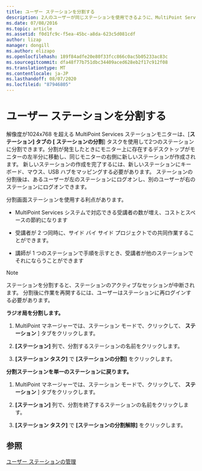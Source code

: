 ```yaml
---
title: ユーザー ステーションを分割する
description: 2人のユーザーが同じステーションを使用できるように、MultiPoint Services の表示を分割する方法について説明します。
ms.date: 07/08/2016
ms.topic: article
ms.assetid: f0d1fc9c-f5ea-45bc-a8da-623c5d081cdf
author: lizap
manager: dongill
ms.author: elizapo
ms.openlocfilehash: 189f84adfe20e80f33fcc866c0ac5b05233ac83c
ms.sourcegitcommit: dfa48f77b751dbc34409aced628eb2f17c912f08
ms.translationtype: MT
ms.contentlocale: ja-JP
ms.lasthandoff: 08/07/2020
ms.locfileid: "87946805"
---
```

# <a name="split-a-user-station"></a>ユーザー ステーションを分割する
解像度が1024x768 を超える MultiPoint Services ステーションモニターは、[**ステーション] タブの [** **ステーションの分割**] タスクを使用して2つのステーションに分割できます。分割が発生したときにモニター上に存在するデスクトップがモニターの左半分に移動し、同じモニターの右側に新しいステーションが作成されます。 新しいステーションの作成を完了するには、新しいステーションにキーボード、マウス、USB ハブをマッピングする必要があります。 ステーションの分割後は、あるユーザーが左のステーションにログオンし、別のユーザーが右のステーションにログオンできます。

分割画面ステーションを使用する利点があります。

-   MultiPoint Services システムで対応できる受講者の数が増え、コストとスペースの節約になります

-   受講者が 2 つ同時に、サイド バイ サイド プロジェクトでの共同作業することができます。

-   講師が 1 つのステーションで手順を示すとき、受講者が他のステーションでそれにならうことができます

> [!NOTE]
> ステーションを分割すると、ステーションのアクティブなセッションが中断されます。 分割後に作業を再開するには、ユーザーはステーションに再ログインする必要があります。

**ラジオ局を分割します。**

1.  MultiPoint マネージャーでは、ステーション モードで、クリックして、 **ステーション** ] タブをクリックします。

2.  **[ステーション]** 列で、分割するステーションの名前をクリックします。

3.  **[ステーション タスク]** で **[ステーションの分割]** をクリックします。

**分割ステーションを単一のステーションに戻ります。**

1.  MultiPoint マネージャーでは、ステーション モードで、クリックして、 **ステーション** ] タブをクリックします。

2.  **[ステーション]** 列で、分割を終了するステーションの名前をクリックします。

3.  **[ステーション タスク]** で **[ステーションの分割解除]** をクリックします。

## <a name="see-also"></a>参照
[ユーザー ステーションの管理](Manage-User-Stations.md)